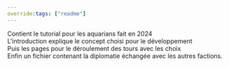 ```yaml
---
override:tags: ["readme"]
---
```

Contient le tutorial pour les aquarians fait en 2024  
L'introduction explique le concept choisi pour le développement  
Puis les pages pour le déroulement des tours avec les choix  
Enfin un fichier contenant la diplomatie échangée avec les autres factions.  
